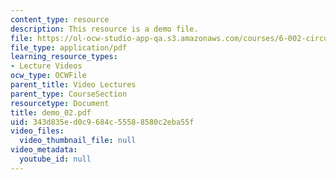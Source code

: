 ```yaml
---
content_type: resource
description: This resource is a demo file.
file: https://ol-ocw-studio-app-qa.s3.amazonaws.com/courses/6-002-circuits-and-electronics-spring-2007/343d835ed0c9684c55588580c2eba55f_demo_02.pdf
file_type: application/pdf
learning_resource_types:
- Lecture Videos
ocw_type: OCWFile
parent_title: Video Lectures
parent_type: CourseSection
resourcetype: Document
title: demo_02.pdf
uid: 343d835e-d0c9-684c-5558-8580c2eba55f
video_files:
  video_thumbnail_file: null
video_metadata:
  youtube_id: null
---
```

